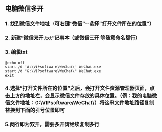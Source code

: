 ## 电脑微信多开

### 1. 找到微信文件地址（可右键“微信”--选择”打开文件所在的位置”）
### 2. 新建“微信双开.txt”记事本（或微信三开 等随意命名都行）
### 3. 编辑txt
```
@echo off
start /d "G:\VIPsoftware\WeChat\" WeChat.exe
start /d "G:\VIPsoftware\WeChat\" WeChat.exe
exit
```

### 4.选择”打开文件所在的位置”之后，会打开文件资源管理器页面，点击上方的地址栏，会显示微信文件存放的具体位置。（例：我的电脑微信文件地址：G:\VIPsoftware\WeChat\）将这串文件地址路径复制替换到下面的引号位置即可
### 5.两行即为双开，需要多开请继续复制多行
